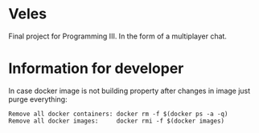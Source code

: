 # Veles
Final project for Programming III. In the form of a multiplayer chat.

# Information for developer

In case docker image is not building property after changes in image just purge everything:
```
Remove all docker containers: docker rm -f $(docker ps -a -q)
Remove all docker images:     docker rmi -f $(docker images)
```

